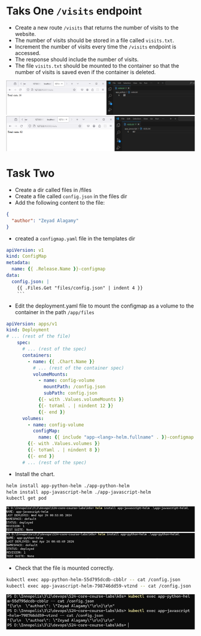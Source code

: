 # Taks One `/visits` endpoint

- Create a new route `/visits` that returns the number of visits to the website.
- The number of visits should be stored in a file called `visits.txt`.
- Increment the number of visits every time the `/visits` endpoint is accessed.
- The response should include the number of visits.
- The file `visits.txt` should be mounted to the container so that the number of visits is saved even if the container is deleted.

![visits](./screenshots/12.1.png)
![visits](./screenshots/12.2.png)

# Task Two

- Create a dir called files in <app-name>/files
- Create a file called `config.json` in the files dir
- Add the following content to the file:

```json
{
  "author": "Zeyad Alagamy"
}
```

- created a `configmap.yaml` file in the templates dir

````yaml
apiVersion: v1
kind: ConfigMap
metadata:
  name: {{ .Release.Name }}-configmap
data:
  config.json: |
    {{ .Files.Get "files/config.json" | indent 4 }}
    ```
````

- Edit the deployment.yaml file to mount the configmap as a volume to the container in the path `/app/files`

```yaml
apiVersion: apps/v1
kind: Deployment
# ... (rest of the file)
    spec:
      # ... (rest of the spec)
      containers:
        - name: {{ .Chart.Name }}
          # ... (rest of the container spec)
          volumeMounts:
            - name: config-volume
              mountPath: /config.json
              subPath: config.json
            {{- with .Values.volumeMounts }}
            {{- toYaml . | nindent 12 }}
            {{- end }}
      volumes:
        - name: config-volume
          configMap:
            name: {{ include "app-<lang>-helm.fullname" . }}-configmap
        {{- with .Values.volumes }}
        {{- toYaml . | nindent 8 }}
        {{- end }}
      # ... (rest of the spec)
```

- Install the chart.

```bash
helm install app-python-helm ./app-python-helm
helm install app-javascript-helm ./app-javascript-helm
kubectl get pod
```

![Install](./screenshots/12.3.png)
![Pods](./screenshots/12.4.png)

- Check that the file is mounted correctly.

```bash
kubectl exec app-python-helm-55d795dcdb-cbblr -- cat /config.json
kubectl exec app-javascript-helm-798746dd59-vtznd -- cat /config.json
```
![Check](./screenshots/12.5.png)

